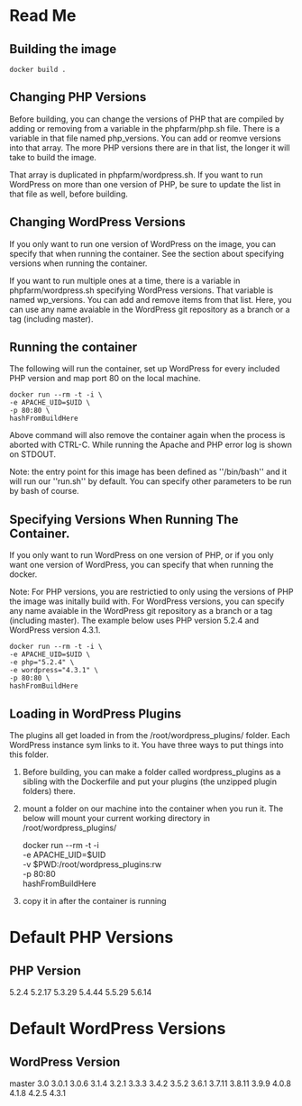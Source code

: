 Read Me
==================

Building the image
------------------
    docker build .

Changing PHP Versions
------------------
Before building, you can change the versions of PHP that are compiled by adding or removing from a variable in the phpfarm/php.sh file. There is a variable in that file named php_versions. You can add or reomve versions into that array. The more PHP versions there are in that list, the longer it will take to build the image.

That array is duplicated in phpfarm/wordpress.sh. If you want to run WordPress on more than one version of PHP, be sure to update the list in that file as well, before building.

Changing WordPress Versions
------------------
If you only want to run one version of WordPress on the image, you can specify that when running the container. See the section about specifying versions when running the container.

If you want to run multiple ones at a time, there is a variable in phpfarm/wordpress.sh specifying WordPress versions. That variable is named wp_versions. You can add and remove items from that list. Here, you can use any name avaiable in the WordPress git repository as a branch or a tag (including master).

Running the container
---------------------

The following will run the container, set up WordPress for every included PHP version and map port 80 on the local machine.

    docker run --rm -t -i \
    -e APACHE_UID=$UID \
    -p 80:80 \
    hashFromBuildHere

Above command will also remove the container again when the process is aborted with
CTRL-C. While running the Apache and PHP error log is shown on STDOUT.

Note: the entry point for this image has been defined as ''/bin/bash'' and it will
run our ''run.sh'' by default. You can specify other parameters to be run by bash
of course.

Specifying Versions When Running The Container.
---------------------

If you only want to run WordPress on one version of PHP, or if you only want one version of WordPress, you can specify that when running the docker.

Note: For PHP versions, you are restrictied to only using the versions of PHP the image was initally build with. For WordPress versions, you can specify any name avaiable in the WordPress git repository as a branch or a tag (including master). The example below uses PHP version 5.2.4 and WordPress version 4.3.1.

    docker run --rm -t -i \
    -e APACHE_UID=$UID \
    -e php="5.2.4" \
    -e wordpress="4.3.1" \
    -p 80:80 \
    hashFromBuildHere

Loading in WordPress Plugins
---------------------

The plugins all get loaded in from the /root/wordpress_plugins/ folder. Each WordPress instance sym links to it. You have three ways to put things into this folder.

1. Before building, you can make a folder called wordpress_plugins as a sibling with the Dockerfile and put your plugins (the unzipped plugin folders) there.

2. mount a folder on our machine into the container when you run it. The below will mount your current working directory in /root/wordpress_plugins/

    docker run --rm -t -i \
    -e APACHE_UID=$UID \
    -v $PWD:/root/wordpress_plugins:rw \
    -p 80:80 \
    hashFromBuildHere

3. copy it in after the container is running

Default PHP Versions
==================

PHP Version
-------------
5.2.4
5.2.17
5.3.29
5.4.44
5.5.29
5.6.14

Default WordPress Versions
==================

WordPress Version
-------------
master
3.0
3.0.1
3.0.6
3.1.4
3.2.1
3.3.3
3.4.2
3.5.2
3.6.1
3.7.11
3.8.11
3.9.9
4.0.8
4.1.8
4.2.5
4.3.1